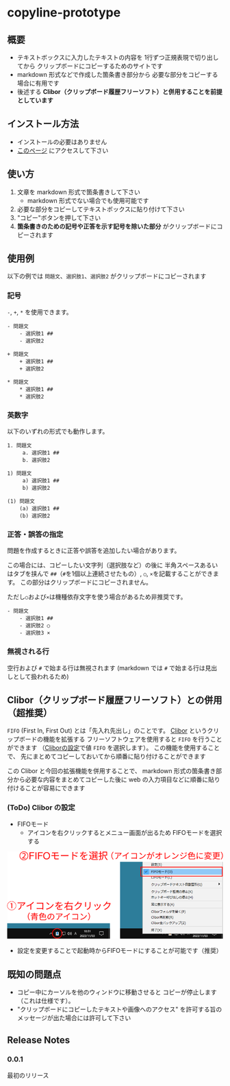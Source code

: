 # copyline-prototype

## 概要
+ テキストボックスに入力したテキストの内容を
  1行ずつ正規表現で切り出してから
  クリップボードにコピーするためのサイトです
+ markdown 形式などで作成した箇条書き部分から
  必要な部分をコピーする場合に有用です
+ 後述する
  **Clibor（クリップボード履歴フリーソフト）と併用することを前提としています**

## インストール方法
+ インストールの必要はありません
+ [このページ](https://toshi-ara.github.io/copyline-prototype/)
  にアクセスして下さい


## 使い方
1. 文章を markdown 形式で箇条書きして下さい
    + markdown 形式でない場合でも使用可能です
1. 必要な部分をコピーしてテキストボックスに貼り付けて下さい
1. "コピー"ボタンを押して下さい
1. **箇条書きのための記号や正答を示す記号を除いた部分**
   がクリップボードにコピーされます

## 使用例
以下の例では
`問題文`、`選択肢1`、`選択肢2` がクリップボードにコピーされます

### 記号
`-`, `+`, `*` を使用できます。

```
- 問題文
    - 選択肢1 ##
    - 選択肢2
```

```
+ 問題文
    + 選択肢1 ##
    + 選択肢2
```

```
* 問題文
    * 選択肢1 ##
    * 選択肢2
```
### 英数字
以下のいずれの形式でも動作します。

```
1. 問題文
     a. 選択肢1 ##
     b. 選択肢2
```

```
1) 問題文
     a) 選択肢1 ##
     b) 選択肢2
```

```
(1) 問題文
    (a) 選択肢1 ##
    (b) 選択肢2
```

### 正答・誤答の指定
問題を作成するときに正答や誤答を追加したい場合があります。

この場合には、コピーしたい文字列（選択肢など）の後に
半角スペースあるいはタブを挟んで
`##`（`#`を1個以上連続させたもの）,
`○`, `×`を記載することができます。
この部分はクリップボードにコピーされません。

ただし`○`および`×`は機種依存文字を使う場合があるため非推奨です。

```
- 問題文
    - 選択肢1 ##
    - 選択肢2 ○
    - 選択肢3 ×
```

### 無視される行
空行および `#` で始まる行は無視されます
(markdown では `#` で始まる行は見出しとして扱われるため)


## Clibor（クリップボード履歴フリーソフト）との併用（超推奨）

`FIFO` (First In, First Out) とは「先入れ先出し」のことです。
[Clibor][clibor_URL] というクリップボードの機能を拡張する
フリーソフトウェアを使用すると
`FIFO` を行うことができます
（[Cliborの設定][clibor_FIDO_LIFO]で値 `FIFO` を選択します）。
この機能を使用することで、
先にまとめてコピーしておいてから順番に貼り付けることができます

この Clibor と今回の拡張機能を併用することで、
markdown 形式の箇条書き部分から必要な内容をまとめてコピーした後に
web の入力項目などに順番に貼り付けることが容易にできます

[clibor_URL]:https://chigusa-web.com/
[clibor_FIDO_LIFO]: https://chigusa-web.com/clibor/fifo-lifo/

### (ToDo) Clibor の設定
+ FIFOモード
    + アイコンを右クリックするとメニュー画面が出るため
      FIFOモードを選択する
<img src="image/fig_set_clibor.png" alt="FIFOモード">

+ 設定を変更することで起動時からFIFOモードにすることが可能です（推奨）


## 既知の問題点
+ コピー中にカーソルを他のウィンドウに移動させると
  コピーが停止します（これは仕様です）。
+ "クリップボードにコピーしたテキストや画像へのアクセス"
  を許可する旨のメッセージが出た場合には許可して下さい


## Release Notes
### 0.0.1
最初のリリース

